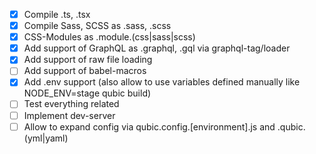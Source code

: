 - [x] Compile .ts, .tsx
- [x] Compile Sass, SCSS as .sass, .scss
- [x] CSS-Modules as .module.(css|sass|scss)
- [x] Add support of GraphQL as .graphql, .gql via graphql-tag/loader
- [x] Add support of raw file loading
- [ ] Add support of babel-macros
- [x] Add .env support (also allow to use variables defined manually like NODE_ENV=stage qubic build)
- [ ] Test everything related
- [ ] Implement dev-server
- [ ] Allow to expand config via qubic.config.[environment].js and .qubic.(yml|yaml)
